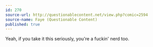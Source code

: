 ```yaml
---
id: 270
source-url: http://questionablecontent.net/view.php?comic=2594
source-name: Faye (Questionable Content)
published: true
---
```

 Yeah, if you take it this seriously, you're a fuckin' nerd too.
